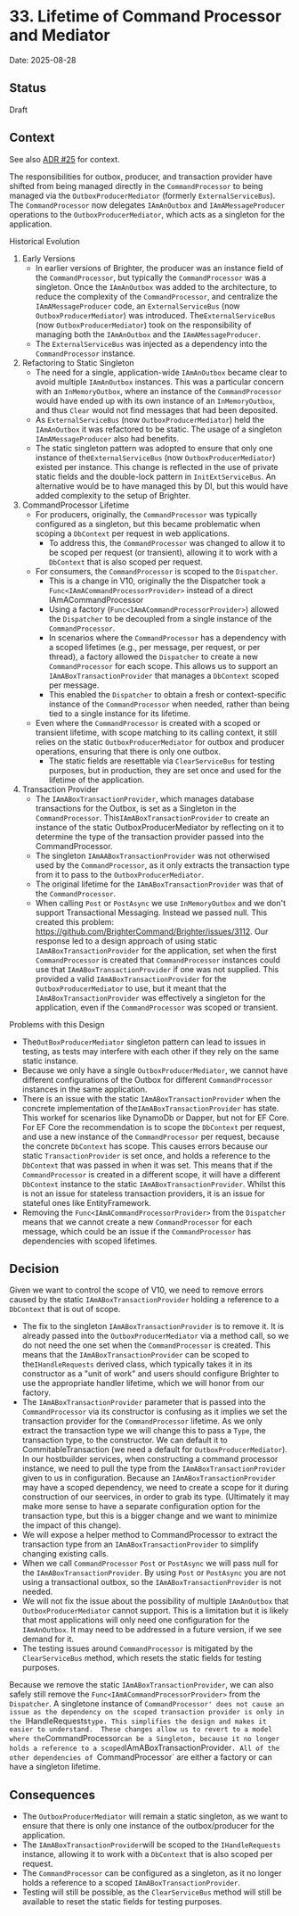 # 33. Lifetime of Command Processor and Mediator

Date: 2025-08-28

## Status

Draft

## Context

See also [ADR #25](0025-use-reactive-programming-for-mediator.md) for context.

The responsibilities for outbox, producer, and transaction provider have shifted from being managed directly in the `CommandProcessor` to being managed via the `OutboxProducerMediator` (formerly `ExternalServiceBus`). The `CommandProcessor` now delegates `IAmAnOutbox` and `IAmAMessageProducer` operations to the `OutboxProducerMediator`, which acts as a singleton for the application. 

Historical Evolution
1. Early Versions
   - In earlier versions of Brighter, the producer was an instance field of the `CommandProcessor`, but typically the `CommandProcessor` was a singleton.
   Once the `IAmAnOutbox` was added to the architecture, to reduce the complexity of the `CommandProcessor`, and centralize the `IAmAMessageProducer` code, an `ExternalServiceBus` (now `OutboxProducerMediator`) was introduced. The`ExternalServiceBus` (now `OutboxProducerMediator`) took on the responsibility of managing both the `IAmAnOutbox` and the `IAmAMessageProducer`.
   - The `ExternalServiceBus` was injected as a dependency into the `CommandProcessor` instance.
2. Refactoring to Static Singleton
   - The need for a single, application-wide `IAmAnOutbox` became clear to avoid multiple `IAmAnOutbox` instances. This was a particular concern with an `InMemoryOutbox`, where an instance of the `CommandProcessor` would have ended up with its own instance of an `InMemoryOutbox`, and thus `Clear` would not find messages that had been deposited. 
    - As `ExternalServiceBus` (now `OutboxProducerMediator`) held the `IAmAnOutbox` it was refactored to be static. The usage of a singleton `IAmAMessageProducer` also had benefits. 
    - The static singleton pattern was adopted to ensure that only one instance of the`ExternalServiceBus` (now `OutboxProducerMediator`) existed per instance. This change is reflected in the use of private static fields and the double-lock pattern in `InitExtServiceBus`. An alternative would be to have managed this by DI, but this would have added complexity to the setup of Brighter.
3. CommandProcessor Lifetime
   - For producers, originally, the `CommandProcessor` was typically configured as a singleton, but this became problematic when scoping a `DbContext` per request in web applications. 
     - To address this, the `CommandProcessor` was changed to allow it to be scoped per request (or transient), allowing it to work with a `DbContext` that is also scoped per request.
   - For consumers, the `CommandProcessor` is scoped to the `Dispatcher`.
     - This is a change in V10, originally the the Dispatcher took a `Func<IAmACommandProcessorProvider>` instead of a direct IAmACommandProcessor
     - Using a factory (`Func<IAmACommandProcessorProvider>`) allowed the `Dispatcher` to be decoupled from a single instance of the `CommandProcessor`.
     - In scenarios where the `CommandProcessor` has a dependency with a scoped lifetimes (e.g., per message, per request, or per thread), a factory allowed the `Dispatcher` to create a new `CommandProcessor` for each scope. This allows us to support an `IAmABoxTransactionProvider` that manages a `DbContext` scoped per message.
     - This enabled the `Dispatcher` to obtain a fresh or context-specific instance of the `CommandProcessor` when needed, rather than being tied to a single instance for its lifetime.
   - Even where the `CommandProcessor` is created with a scoped or transient lifetime, with scope matching to its calling context, it still relies on the static `OutboxProducerMediator` for outbox and producer operations, ensuring that there is only one outbox.
     - The static fields are resettable via `ClearServiceBus` for testing purposes, but in production, they are set once and used for the lifetime of the application.
4. Transaction Provider
   - The `IAmABoxTransactionProvider`, which manages database transactions for the Outbox, is set as a Singleton in the `CommandProcessor`. This`IAmABoxTransactionProvider` to create an instance of the static OutboxProducerMediator by reflecting on it to determine the type of the transaction provider passed into the CommandProcessor.
   - The singleton `IAmAABoxTransactionProvider` was not otherwised used by the `CommandProcessor`, as it only extracts the transaction type from it to pass to the `OutboxProducerMediator`.
   - The original lifetime for the `IAmABoxTransactionProvider` was that of the `CommandProcessor`.
   - When calling `Post` or `PostAsync` we use `InMemoryOutbox` and we don't support Transactional Messaging. Instead we passed null. This created this problem:  https://github.com/BrighterCommand/Brighter/issues/3112. Our response led to a design approach of using static `IAmABoxTransactionProvider` for the application, set when the first `CommandProcessor` is created that `CommandProcessor` instances could use that `IAmABoxTransactionProvider` if one was not supplied. This provided a valid `IAmABoxTransactionProvider` for the `OutboxProducerMediator` to use, but it meant that the `IAmABoxTransactionProvider` was effectively a singleton for the application, even if the `CommandProcessor` was scoped or transient. 

Problems with this Design
- The`OutBoxProducerMediator` singleton pattern can lead to issues in testing, as tests may interfere with each other if they rely on the same static instance. 
- Because we only have a single `OutboxProducerMediator`, we cannot have different configurations of the Outbox for different `CommandProcessor `instances in the same application. 
- There is an issue with the static `IAmABoxTransactionProvider` when the concrete implementation of the`IAmABoxTransactionProvider` has state. This workef for scenarios like DynamoDb or Dapper, but not for EF Core. For EF Core the recommendation is to scope the `DbContext` per request, and use a new instance of the `CommandProcessor` per request, because the concrete `DbContext` has scope. This causes errors because our static `TransactionProvider` is set once, and holds a reference to the `DbContext` that was passed in when it was set. This means that if the `CommandProcessor` is created in a different scope, it will have a different `DbContext` instance to the static `IAmABoxTransactionProvider`. Whilst this is not an issue for stateless transaction providers, it is an issue for stateful ones like EntityFramework.
- Removing the `Func<IAmACommandProcessorProvider>` from the `Dispatcher` means that we cannot create a new `CommandProcessor` for each message, which could be an issue if the `CommandProcessor` has dependencies with scoped lifetimes. 

## Decision

Given we want to control the scope of V10, we need to remove errors caused by the static `IAmABoxTransactionProvider` holding a reference to a `DbContext` that is out of scope.
- The fix to the singleton `IAmABoxTransactionProvider` is to remove it. It is already passed into the `OutboxProducerMediator` via a method call, so we do not need the one set when the `CommandProcessor` is created. This means that the `IAmABoxTransactionProvider` can be scoped to the`IHandleRequests` derived class, which typically takes it in its constructor as a "unit of work" and users should configure Brighter to use the appropriate handler lifetime, which we will honor from our factory. 
- The `IAmABoxTransactionProvider` parameter that is passed into the `CommandProcessor` via its constructor is confusing as it implies we set the transaction provider for the `CommandProcessor` lifetime. As we only extract the transaction type we will change this to pass a `Type`, the transaction type, to the constructor. We can default it to CommitableTransaction (we need a default for `OutboxProducerMediator`). In our hostbuilder services, when constructing a command processor instance, we need to pull the type from the `IAmABoxTransactionProvider` given to us in configuration. Because an `IAmABoxTransactionProvider` may have a scoped dependency, we need to create a scope for it during construction of our seervices, in order to grab its type. (Ultimately it may make more sense to have a separate configuration option for the transaction type, but this is a bigger change and we want to minimize the impact of this change).
- We will expose a helper method to CommandProcessor to extract the transaction type from an `IAmABoxTransactionProvider` to simplify changing existing calls.
- When we call `CommandProcessor` `Post` or `PostAsync` we will pass null for the `IAmABoxTransactionProvider`. By using `Post` or `PostAsync` you are not using a transactional outbox, so the `IAmABoxTransactionProvider` is not needed.
- We will not fix the issue about the possibility of multiple `IAmAnOutbox` that `OutboxProducerMediator` cannot support. This is a limitation but it is likely that most applications will only need one configuration for the `IAmAnOutbox`. It may need to be addressed in a future version, if we see demand for it.
- The testing issues around `CommandProcessor` is mitigated by the `ClearServiceBus` method, which resets the static fields for testing purposes.

Because we remove the static `IAmABoxTransactionProvider`, we can also safely still remove the `Func<IAmACommandProcessorProvider>` from the `Dispatcher`. A singletone instance of `CommandProcessor' does not cause an issue as the dependency on the scoped transaction provider is only in the `IHandleRequests` type. This simplifies the design and makes it easier to understand. 
These changes allow us to revert to a model where the `CommandProcessor` can be a Singleton, because it no longer holds a reference to a scoped `IAmABoxTransactionProvider`. All of the other dependencies of `CommandProcessor` are either a factory or can have a singleton lifetime.


## Consequences

- The `OutboxProducerMediator` will remain a static singleton, as we want to ensure that there is only one instance of the outbox/producer for the application.
- The `IAmABoxTransactionProvider`will be scoped to the `IHandleRequests` instance, allowing it to work with a `DbContext` that is also scoped per request.
- The `CommandProcessor` can be configured as a singleton, as it no longer holds a reference to a scoped `IAmABoxTransactionProvider`.
- Testing will still be possible, as the `ClearServiceBus` method will still be available to reset the static fields for testing purposes.